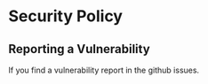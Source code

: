 # Security Policy

## Reporting a Vulnerability
If you find a vulnerability report in the github issues.
